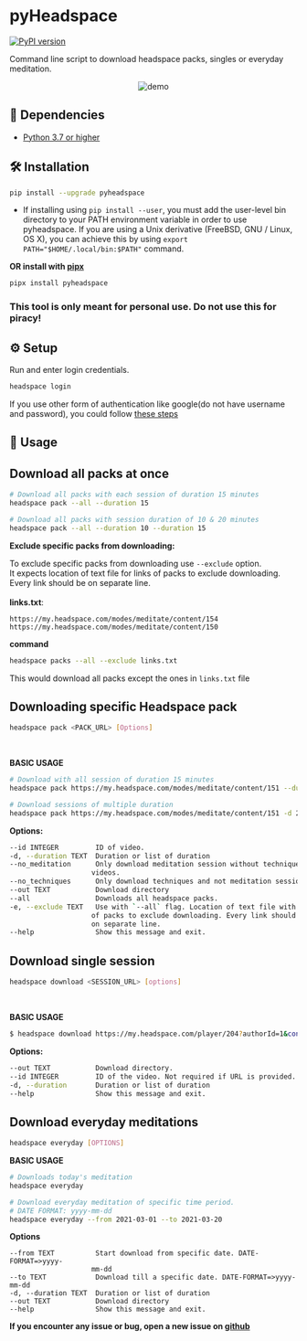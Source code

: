 # pyHeadspace
[![PyPI version](https://badge.fury.io/py/pyheadspace.svg)](https://badge.fury.io/py/pyheadspace)

Command line script to download headspace packs, singles or everyday meditation.
<p align="center">

<img src = "https://user-images.githubusercontent.com/57002207/147270294-de0ec3f9-7bfa-4c63-84de-b4239fd4995e.gif" alt = "demo">
</p>

## 👶 Dependencies
* [Python 3.7 or higher](https://www.python.org/downloads/)

## 🛠️ Installation
```sh
pip install --upgrade pyheadspace
```
* If installing using `pip install --user`, you must add the user-level bin directory to your PATH environment variable in order to use pyheadspace. If you are using a Unix derivative (FreeBSD, GNU / Linux, OS X), you can achieve this by using `export PATH="$HOME/.local/bin:$PATH"` command.


**OR install with [pipx](https://github.com/pypa/pipx)**


```sh
pipx install pyheadspace
```

### This tool is only meant for personal use. Do not use this for piracy!
## ⚙️ Setup

Run and enter login credentials.
```sh
headspace login
```
If you use other form of authentication like google(do not have username and password), you could follow
[these steps](https://github.com/yashrathi-git/pyHeadspace/blob/main/manual_setup.md)

 

## 🚀 Usage

## Download all packs at once
```sh
# Download all packs with each session of duration 15 minutes
headspace pack --all --duration 15

# Download all packs with session duration of 10 & 20 minutes
headspace pack --all --duration 10 --duration 15
```
**Exclude specific packs from downloading:**
<br />

To exclude specific packs from downloading use `--exclude` option.
<br />
It expects location of text file for links of packs to exclude downloading. Every link should be on separate line.<br><br>
**links.txt**:
```
https://my.headspace.com/modes/meditate/content/154
https://my.headspace.com/modes/meditate/content/150
```
**command**
```sh
headspace packs --all --exclude links.txt
```
This would download all packs except the ones in `links.txt` file

## Downloading specific Headspace pack
```sh
headspace pack <PACK_URL> [Options]
```

<br />

**BASIC USAGE**
```sh
# Download with all session of duration 15 minutes
headspace pack https://my.headspace.com/modes/meditate/content/151 --duration 15 

# Download sessions of multiple duration
headspace pack https://my.headspace.com/modes/meditate/content/151 -d 20 -d 15   

```
**Options:**
```sh
--id INTEGER         ID of video.
-d, --duration TEXT  Duration or list of duration
--no_meditation      Only download meditation session without techniques
                    videos.
--no_techniques      Only download techniques and not meditation sessions.
--out TEXT           Download directory
--all                Downloads all headspace packs.
-e, --exclude TEXT   Use with `--all` flag. Location of text file with links
                    of packs to exclude downloading. Every link should be
                    on separate line.
--help               Show this message and exit.

```

## Download single session
```sh
headspace download <SESSION_URL> [options]
```


<br />

**BASIC USAGE**
```sh
$ headspace download https://my.headspace.com/player/204?authorId=1&contentId=151&contentType=COURSE&mode=meditate&trackingName=Course&startIndex=1 --duration 15
```
**Options:**
```sh
--out TEXT           Download directory.
--id INTEGER         ID of the video. Not required if URL is provided.
-d, --duration       Duration or list of duration
--help               Show this message and exit.
```


## Download everyday meditations
```sh
headspace everyday [OPTIONS]
```


**BASIC USAGE**
```sh
# Downloads today's meditation
headspace everyday

# Download everyday meditation of specific time period.
# DATE FORMAT: yyyy-mm-dd
headspace everyday --from 2021-03-01 --to 2021-03-20
```
**Options**
```
--from TEXT          Start download from specific date. DATE-FORMAT=>yyyy-
                    mm-dd
--to TEXT            Download till a specific date. DATE-FORMAT=>yyyy-mm-dd
-d, --duration TEXT  Duration or list of duration
--out TEXT           Download directory
--help               Show this message and exit.
```

**If you encounter any issue or bug, open a new issue on [github](https://github.com/yashrathi-git/pyHeadspace)**



